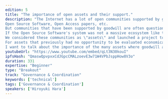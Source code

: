 ```yaml
---
edition: 5
title: "The importance of open assets and their support."
description: "The Internet has a lot of open communities supported by goodwill.
Open Source Software, Open Access papers, etc.
But communities that have been supported by goodwill are often questioned about their sustainability.
If the Open Source Software's system was not a massive ecosystem like today, would Ethereum have been born? This problem is still alive.
We considered these communities as \"assets\" and launched a project to create an economy by securitizing.
For assets that previously had no opportunity to be evaluated economically, Ethereum can create its chance.
I want to talk about the importance of the many assets where goodwill are considered to be a single point of failure and our solutions to them."
youtubeUrl: "https://www.youtube.com/embed/qLt3N30kouI"
ipfsHash: "QmaswQpvpxxCdJGpcCMALzoevE3w71W4VPbJsppHow8V3o"
duration: 331
expertise: "Beginner"
type: "Breakout"
track: "Governance & Coordination"
keywords: ['technical']
tags: ['Governance & Coordination']
speakers: ['Hiroyuki Hara']
---
```

